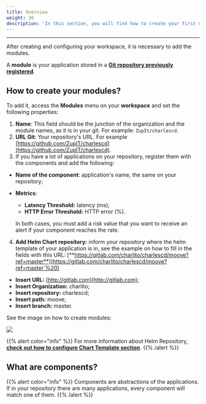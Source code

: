 ```yaml
---
title: Overview
weight: 36
description: 'In this section, you will find how to create your first module on Charles.'
---
```


---

After creating and configuring your workspace, it is necessary to add the modules.

A **module** is your application stored in a [**Git repository previously registered**](/get-started/defining-a-workspace/overview/).

## How to create your modules?

To add it, access the **Modules** menu on your **workspace** and set the following properties:

1. **Name**: This field should be the junction of the organization and the module names, as it is in your git. For example: `ZupIt/charlescd`.
2. **URL Git**: Your repository's URL. For example [https://github.com/ZupIT/charlescd](https://github.com/ZupIT/charlescd).
3.  If you have a lot of applications on your repository, register them with the components and add the following:

* **Name of the component**: application's name, the same on your repository;
* **Metrics**: 

  * **Latency Threshold:** latency \(ms\);
  * **HTTP Error Threshold:** HTTP error \(%\). 

  In both cases, you must add a risk value that you want to receive an alert if your component reaches the rate. 

4. **Add Helm Chart repository:**  inform your repository where the helm template of your application is in, see the example on how to fill in the fields with this URL:  [**https://gitlab.com/charlito/charlescd/moove?ref=master**](https://gitlab.com/charlito/charlescd/moove?ref=master`%20)

* **Insert URL:** [http://gitlab.com](http://gitlab.com);
* **Insert Organization:** charlito; 
* **Insert repository:** charlescd;
* **Insert path:** moove; 
* **Insert branch:** master. 

See the image on how to create modules: 

![](/shared/creating-your-first-module%20%281%29.png)

{{% alert color="info" %}}
For more information about Helm Repository, [**check out how to configure Chart Template section**](/get-started/creating-your-first-module/how-to-configure-chart-template/). 
{{% /alert %}}

## What are components?

{{% alert color="info" %}}
Components are abstractions of the applications. If in your repository there are many applications, every component will match one of them.
{{% /alert %}}
